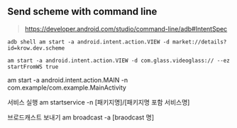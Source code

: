 


## Send scheme with command line

> https://developer.android.com/studio/command-line/adb#IntentSpec


```
adb shell am start -a android.intent.action.VIEW -d market://details?id=krow.dev.scheme
```


```
am start -a android.intent.action.VIEW -d com.glass.videoglass:// --ez startFromWS true
```

am start -a android.intent.action.MAIN -n com.example/com.example.MainActivity

서비스 실행
am startservice  -n [패키지명]/[패키지명 포함 서비스명]

브로드캐스트 보내기
am broadcast  -a [braodcast 명]
<!--stackedit_data:
eyJoaXN0b3J5IjpbLTEzNjI4MzE0MTcsLTIwNDM5ODczOTcsND
YyNjU0NjIxLC0xMzEyMDIzMjQ4LDE1NDE5NjgzMl19
-->